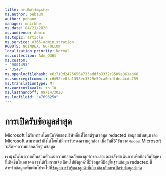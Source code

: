 ```yaml
---
title: การเปิดรับข้อมูลล่าสุด
ms.author: pebaum
author: pebaum
manager: mnirkhe
ms.date: 04/21/2020
ms.audience: Admin
ms.topic: article
ms.service: o365-administration
ROBOTS: NOINDEX, NOFOLLOW
localization_priority: Normal
ms.collection: Adm_O365
ms.custom:
- "9001493"
- "3548"
ms.openlocfilehash: e62710d2475656a733addfb3332e9509e061ab68
ms.sourcegitcommit: c6692ce0fa1358ec3529e59ca0ecdfdea4cdc759
ms.translationtype: MT
ms.contentlocale: th-TH
ms.lasthandoff: 09/14/2020
ms.locfileid: "47693250"
---
```

# <a name="recent-data-exposure"></a>การเปิดรับข้อมูลล่าสุด

Microsoft ได้รับทราบโดยนักวิจัยของบริษัทอื่นที่โฮสต์ฐานข้อมูล redacted ข้อมูลสนับสนุนของ Microsoft สามารถเข้าถึงได้โดยไม่มีการรับรองความถูกต้อง เมื่อวันที่31ธันวาคม๒๐๑๙ Microsoft จะรักษาความปลอดภัยฐานข้อมูล

เรามุ่งมั่นในความเป็นส่วนตัวและความปลอดภัยของลูกค้าของเราและกำลังดำเนินการเพื่อป้องกันปัญหานี้เกิดขึ้นในอนาคต เราได้เริ่มการแจ้งเตือนไปยังลูกค้าที่มีข้อมูลที่มีอยู่ในฐานข้อมูล redacted นี้ สำหรับข้อมูลเพิ่มเติมโปรดไปที่[ข้อมูลการรับรู้ของลูกค้าที่เกี่ยวข้องกับการเปิดรับข้อมูลล่าสุด](https://aka.ms/privacyinfo)
